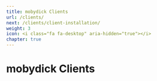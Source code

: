 ```yaml
---
title: mobydick Clients
url: /clients/
next: /clients/client-installation/
weight: 3
icon: <i class="fa fa-desktop" aria-hidden="true"></i>
chapter: true
---
```


# mobydick Clients